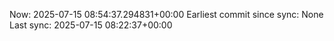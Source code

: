 Now: 2025-07-15 08:54:37.294831+00:00 Earliest commit since sync: None Last sync: 2025-07-15 08:22:37+00:00
